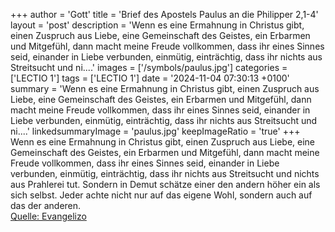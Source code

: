 +++
author = 'Gott'
title = 'Brief des Apostels Paulus an die Philipper 2,1-4'
layout = 'post'
description = 'Wenn es eine Ermahnung in Christus gibt, einen Zuspruch aus Liebe, eine Gemeinschaft des Geistes, ein Erbarmen und Mitgefühl, dann macht meine Freude vollkommen, dass ihr eines Sinnes seid, einander in Liebe verbunden, einmütig, einträchtig, dass ihr nichts aus Streitsucht und ni....'
images = ['/symbols/paulus.jpg']
categories = ['LECTIO 1']
tags = ['LECTIO 1']
date = '2024-11-04 07:30:13 +0100'
summary = 'Wenn es eine Ermahnung in Christus gibt, einen Zuspruch aus Liebe, eine Gemeinschaft des Geistes, ein Erbarmen und Mitgefühl, dann macht meine Freude vollkommen, dass ihr eines Sinnes seid, einander in Liebe verbunden, einmütig, einträchtig, dass ihr nichts aus Streitsucht und ni....'
linkedsummaryImage = 'paulus.jpg'
keepImageRatio = 'true'
+++
Wenn es eine Ermahnung in Christus gibt, einen Zuspruch aus Liebe, eine Gemeinschaft des Geistes, ein Erbarmen und Mitgefühl,
dann macht meine Freude vollkommen, dass ihr eines Sinnes seid, einander in Liebe verbunden, einmütig, einträchtig,
dass ihr nichts aus Streitsucht und nichts aus Prahlerei tut.<!--more--> Sondern in Demut schätze einer den andern höher ein als sich selbst.
Jeder achte nicht nur auf das eigene Wohl, sondern auch auf das der anderen.<br> [Quelle: Evangelizo](https://evangeliumtagfuertag.org/DE/gospel)